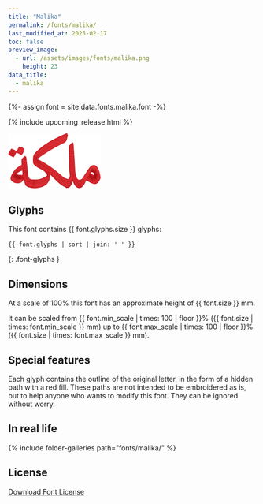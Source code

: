 ```yaml
---
title: "Malika"
permalink: /fonts/malika/
last_modified_at: 2025-02-17
toc: false
preview_image:
  - url: /assets/images/fonts/malika.png
    height: 23
data_title:
  - malika
---
```

{%- assign font = site.data.fonts.malika.font -%}

{% include upcoming_release.html %}

![ambigue](/assets/images/fonts/malika.png)

## Glyphs

This font contains  {{ font.glyphs.size }} glyphs:

```
{{ font.glyphs | sort | join: ' ' }}
```
{: .font-glyphs }

## Dimensions

At a scale of 100% this font has an approximate height of {{ font.size }} mm. 

It can be scaled from {{ font.min_scale | times: 100 | floor }}% ({{ font.size | times: font.min_scale }} mm)
up to {{ font.max_scale | times: 100 | floor }}% ({{ font.size | times: font.max_scale }} mm).

## Special features
Each glyph contains the outline of the original letter, in the form of a hidden path with a red fill. These paths are not intended to be embroidered as is, but to help anyone who wants to modify this font. They can be ignored without worry.

## In real life

{% include folder-galleries path="fonts/malika/" %}

## License

[Download Font License](https://github.com/inkstitch/inkstitch/tree/main/fonts/malika/LICENSE)
